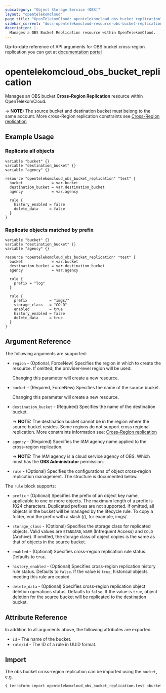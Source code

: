 ```yaml
---
subcategory: "Object Storage Service (OBS)"
layout: "opentelekomcloud"
page_title: "OpenTelekomCloud: opentelekomcloud_obs_bucket_replication"
sidebar_current: "docs-opentelekomcloud-resource-obs-bucket-replication"
description: |-
  Manages a OBS Bucket Replication resource within OpenTelekomCloud.
---
```


Up-to-date reference of API arguments for OBS bucket cross-region replication you can get at
[documentation portal](https://docs.otc.t-systems.com/object-storage-service/api-ref/apis/advanced_bucket_settings/configuring_cross-region_replication_for_a_bucket.html)

# opentelekomcloud_obs_bucket_replication

Manages an OBS bucket **Cross-Region Replication** resource within OpenTelekomCloud.

-> **NOTE:** The source bucket and destination bucket must belong to the same account. More cross-Region replication
constraints see [Cross-Region replication](https://docs.otc.t-systems.com/object-storage-service/api-ref/apis/advanced_bucket_settings/configuring_cross-region_replication_for_a_bucket.html#obs-04-0046)

## Example Usage

### Replicate all objects

```hcl
variable "bucket" {}
variable "destination_bucket" {}
variable "agency" {}

resource "opentelekomcloud_obs_bucket_replication" "test" {
  bucket             = var.bucket
  destination_bucket = var.destination_bucket
  agency             = var.agency

  rule {
    history_enabled = false
    delete_data     = false
  }
}
```

### Replicate objects matched by prefix

```hcl
variable "bucket" {}
variable "destination_bucket" {}
variable "agency" {}

resource "opentelekomcloud_obs_bucket_replication" "test" {
  bucket             = var.bucket
  destination_bucket = var.destination_bucket
  agency             = var.agency

  rule {
    prefix = "log"
  }

  rule {
    prefix          = "imgs/"
    storage_class   = "COLD"
    enabled         = true
    history_enabled = false
    delete_data     = true
  }
}
```

## Argument Reference

The following arguments are supported:

* `region` - (Optional, ForceNew) Specifies the region in which to create the resource.
  If omitted, the provider-level region will be used.

  Changing this parameter will create a new resource.

* `bucket` - (Required, ForceNew) Specifies the name of the source bucket.

  Changing this parameter will create a new resource.

* `destination_bucket` - (Required) Specifies the name of the destination bucket.

  -> **NOTE:** The destination bucket cannot be in the region where the source bucket resides.
  Some regions do not support cross regional replication. More constraints information see:
  [Cross-Region replication](https://docs.otc.t-systems.com/object-storage-service/api-ref/apis/advanced_bucket_settings/configuring_cross-region_replication_for_a_bucket.html#obs-04-0046)

* `agency` - (Required) Specifies the IAM agency name applied to the cross-region replication.

  -> **NOTE:** The IAM agency is a cloud service agency of OBS. Which must has the **OBS Administrator** permission.

* `rule` - (Optional) Specifies the configurations of object cross-region replication management.
  The structure is documented below.

The `rule` block supports:

* `prefix` - (Optional) Specifies the prefix of an object key name, applicable to one or more objects.
  The maximum length of a prefix is 1024 characters.
  Duplicated prefixes are not supported. If omitted, all objects in the bucket will be managed by the lifecycle rule.
  To copy a folder, end the prefix with a slash (/), for example, imgs/.

* `storage_class` - (Optional) Specifies the storage class for replicated objects. Valid values are `STANDARD`,
  `WARM` (Infrequent Access) and `COLD` (Archive).
  If omitted, the storage class of object copies is the same as that of objects in the source bucket.

* `enabled` - (Optional) Specifies cross-region replication rule status. Defaults to `true`.

* `history_enabled` - (Optional) Specifies cross-region replication history rule status. Defaults to `false`.
  If the value is `true`, historical objects meeting this rule are copied.

* `delete_data` - (Optional) Specifies cross-region replication object deletion operations status. Defaults to `false`.
  If the value is `true`, object deletion for the source bucket will be replicated to the destination bucket.

## Attribute Reference

In addition to all arguments above, the following attributes are exported:

* `id` - The name of the bucket.
* `rule/id` - The ID of a rule in UUID format.

## Import

The obs bucket cross-region replication can be imported using the `bucket`, e.g.

```bash
$ terraform import opentelekomcloud_obs_bucket_replication.test <bucket-name>
```
